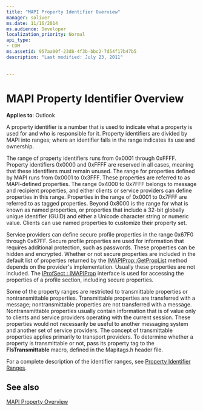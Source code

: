 ```yaml
---
title: "MAPI Property Identifier Overview"
manager: soliver
ms.date: 11/16/2014
ms.audience: Developer
localization_priority: Normal
api_type:
- COM
ms.assetid: 957aa00f-23d8-4f3b-bbc2-7d54f17b47b5
description: "Last modified: July 23, 2011"
 
 
---
```


# MAPI Property Identifier Overview

  
  
**Applies to**: Outlook 
  
A property identifier is a number that is used to indicate what a property is used for and who is responsible for it. Property identifiers are divided by MAPI into ranges; where an identifier falls in the range indicates its use and ownership. 
  
The range of property identifiers runs from 0x0001 through 0xFFFF. Property identifiers 0x0000 and 0xFFFF are reserved in all cases, meaning that these identifiers must remain unused. The range for properties defined by MAPI runs from 0x0001 to 0x3FFF. These properties are referred to as MAPI-defined properties. The range 0x4000 to 0x7FFF belongs to message and recipient properties, and either clients or service providers can define properties in this range. Properties in the range of 0x0001 to 0x7FFF are referred to as tagged properties. Beyond 0x8000 is the range for what is known as named properties, or properties that include a 32-bit globally unique identifier (GUID) and either a Unicode character string or numeric value. Clients can use named properties to customize their property set.
  
Service providers can define secure profile properties in the range 0x67F0 through 0x67FF. Secure profile properties are used for information that requires additional protection, such as passwords. These properties can be hidden and encrypted. Whether or not secure properties are included in the default list of properties returned by the [IMAPIProp::GetPropList](imapiprop-getproplist.md) method depends on the provider's implementation. Usually these properties are not included. The [IProfSect : IMAPIProp](iprofsectimapiprop.md) interface is used for accessing the properties of a profile section, including secure properties. 
  
Some of the property ranges are restricted to transmittable properties or nontransmittable properties. Transmittable properties are transferred with a message; nontransmittable properties are not transferred with a message. Nontransmittable properties usually contain information that is of value only to clients and service providers operating with the current session. These properties would not necessarily be useful to another messaging system and another set of service providers. The concept of transmittable properties applies primarily to transport providers. To determine whether a property is transmittable or not, pass its property tag to the **FIsTransmittable** macro, defined in the Mapitags.h header file. 
  
For a complete description of the identifier ranges, see [Property Identifier Ranges](property-identifier-ranges.md).
  
## See also



[MAPI Property Overview](mapi-property-overview.md)

